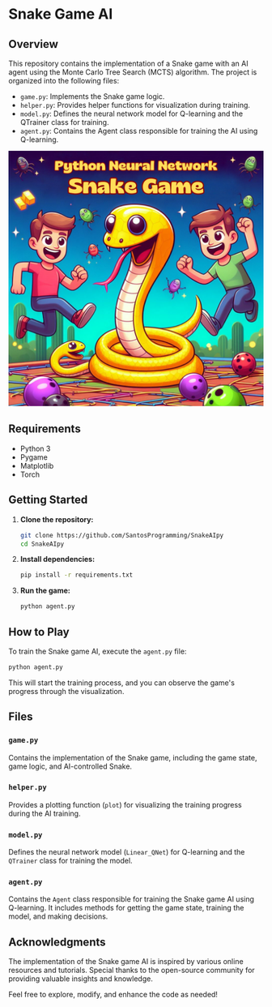 # Snake Game AI

## Overview

This repository contains the implementation of a Snake game with an AI agent using the Monte Carlo Tree Search (MCTS) algorithm. The project is organized into the following files:

- `game.py`: Implements the Snake game logic.
- `helper.py`: Provides helper functions for visualization during training.
- `model.py`: Defines the neural network model for Q-learning and the QTrainer class for training.
- `agent.py`: Contains the Agent class responsible for training the AI using Q-learning.

![Snake Game AI](image.png)

## Requirements

- Python 3
- Pygame
- Matplotlib
- Torch

## Getting Started

1. **Clone the repository:**
    ```bash
    git clone https://github.com/SantosProgramming/SnakeAIpy
    cd SnakeAIpy
    ```

2. **Install dependencies:**
    ```bash
    pip install -r requirements.txt
    ```

3. **Run the game:**
    ```bash
    python agent.py
    ```

## How to Play

To train the Snake game AI, execute the `agent.py` file:

```bash
python agent.py
```

This will start the training process, and you can observe the game's progress through the visualization.

## Files

### `game.py`

Contains the implementation of the Snake game, including the game state, game logic, and AI-controlled Snake.

### `helper.py`

Provides a plotting function (`plot`) for visualizing the training progress during the AI training.

### `model.py`

Defines the neural network model (`Linear_QNet`) for Q-learning and the `QTrainer` class for training the model.

### `agent.py`

Contains the `Agent` class responsible for training the Snake game AI using Q-learning. It includes methods for getting the game state, training the model, and making decisions.

## Acknowledgments

The implementation of the Snake game AI is inspired by various online resources and tutorials. Special thanks to the open-source community for providing valuable insights and knowledge.

Feel free to explore, modify, and enhance the code as needed!